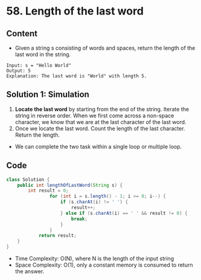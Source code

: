 # 58. Length of the last word

## Content

* Given a string s consisting of words and spaces, return the length of the last word in the string.

```
Input: s = "Hello World"
Output: 5
Explanation: The last word is "World" with length 5.
```



## Solution 1: Simulation

1. **Locate the last word** by starting from the end of the string. Iterate the string in reverse order. When we first come across a non-space character, we know that we are at the last character of the last word.
2. Once we locate the last word. Count the length of the last character. Return the length.

*  We can complete the two task within a single loop or multiple loop.



## Code

```java
class Solution {
    public int lengthOfLastWord(String s) {
        int result = 0;
				for (int i = s.length() - 1; i >= 0; i--) {
					if (s.charAt(i) != ' ') {
						result++;
					} else if (s.charAt(i) == ' ' && result != 0) {
						break;
					}
				}
			return result;
    }
}
```

* Time Complexity: O(N), where N is the length of the input string
* Space Complexity: O(1), only a constant memory is consumed to return the answer.
